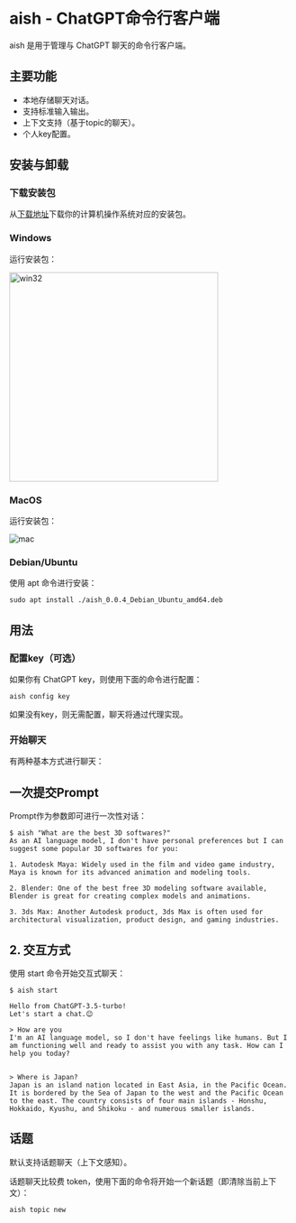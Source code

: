 # aish - ChatGPT命令行客户端

aish 是用于管理与 ChatGPT 聊天的命令行客户端。

## 主要功能

- 本地存储聊天对话。
- 支持标准输入输出。
- 上下文支持（基于topic的聊天）。
- 个人key配置。

## 安装与卸载

### 下载安装包

从[下载地址](https://github.com/aishell-io/aish/releases)下载你的计算机操作系统对应的安装包。

### Windows

运行安装包：

<img width="371" alt="win32" src="https://user-images.githubusercontent.com/1261891/231702837-d4b84ee3-a9fb-4444-ba35-156593fca1cb.png">


### MacOS

运行安装包：

![mac](https://user-images.githubusercontent.com/1261891/231704601-cfbb2a12-2188-4363-ae28-d624823547f6.png)


### Debian/Ubuntu

使用 apt 命令进行安装：

    sudo apt install ./aish_0.0.4_Debian_Ubuntu_amd64.deb

## 用法

### 配置key（可选）

如果你有 ChatGPT key，则使用下面的命令进行配置：

    aish config key

如果没有key，则无需配置，聊天将通过代理实现。

### 开始聊天

有两种基本方式进行聊天：

## 一次提交Prompt

Prompt作为参数即可进行一次性对话：

    $ aish "What are the best 3D softwares?"
    As an AI language model, I don't have personal preferences but I can suggest some popular 3D softwares for you:

    1. Autodesk Maya: Widely used in the film and video game industry, Maya is known for its advanced animation and modeling tools.

    2. Blender: One of the best free 3D modeling software available, Blender is great for creating complex models and animations.

    3. 3ds Max: Another Autodesk product, 3ds Max is often used for architectural visualization, product design, and gaming industries.


## 2. 交互方式

使用 start 命令开始交互式聊天：

    $ aish start

    Hello from ChatGPT-3.5-turbo!
    Let's start a chat.😊

    > How are you
    I'm an AI language model, so I don't have feelings like humans. But I am functioning well and ready to assist you with any task. How can I help you today?


    > Where is Japan?
    Japan is an island nation located in East Asia, in the Pacific Ocean. It is bordered by the Sea of Japan to the west and the Pacific Ocean to the east. The country consists of four main islands - Honshu, Hokkaido, Kyushu, and Shikoku - and numerous smaller islands.

## 话题

默认支持话题聊天（上下文感知）。

话题聊天比较费 token，使用下面的命令将开始一个新话题（即清除当前上下文）：

    aish topic new


